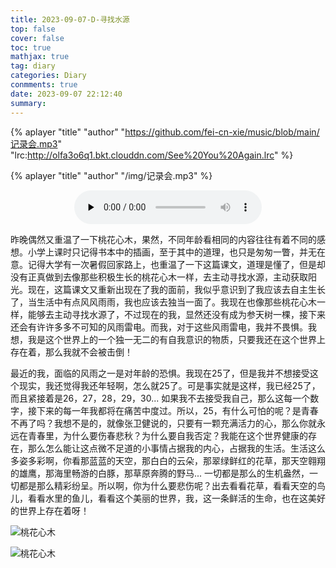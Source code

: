 ```yaml
---
title: 2023-09-07-D-寻找水源
top: false
cover: false
toc: true
mathjax: true
tag: diary
categories: Diary
conmments: true
date: 2023-09-07 22:12:40
summary:
---
```


{% aplayer "title" "author" "https://github.com/fei-cn-xie/music/blob/main/记录会.mp3" "lrc:http://olfa3o6q1.bkt.clouddn.com/See%20You%20Again.lrc" %}

{% aplayer "title" "author" "/img/记录会.mp3" %}

<audio id="audio" controls="" preload="none" style="clear:both;display:block;margin:auto">
      <source id="mp3" src="https://github.com/fei-cn-xie/music/blob/main/%E8%AE%B0%E5%BD%95%E4%BC%9A.mp3">
</audio>

昨晚偶然又重温了一下桃花心木，果然，不同年龄看相同的内容往往有着不同的感想。小学上课时只记得书本中的插画，至于其中的道理，也只是匆匆一瞥，并无在意。记得大学有一次暑假回家路上，也重温了一下这篇课文，道理是懂了，但是却没有正真做到去像那些积极生长的桃花心木一样，去主动寻找水源，主动获取阳光。现在，这篇课文又重新出现在了我的面前，我似乎意识到了我应该去自主生长了，当生活中有点风风雨雨，我也应该去独当一面了。我现在也像那些桃花心木一样，能够去主动寻找水源了，不过现在的我，显然还没有成为参天树一棵，接下来还会有许许多多不可知的风雨雷电。而我，对于这些风雨雷电，我并不畏惧。我想，我是这个世界上的一个独一无二的有自我意识的物质，只要我还在这个世界上存在着，那么我就不会被击倒！

最近的我，面临的风雨之一是对年龄的恐惧。我现在25了，但是我并不想接受这个现实，我还觉得我还年轻啊，怎么就25了。可是事实就是这样，我已经25了，而且紧接着是26，27，28，29，30... 如果我不去接受我自己，那么这每一个数字，接下来的每一年我都将在痛苦中度过。所以，25，有什么可怕的呢？是青春不再了吗？我想不是的，就像张卫健说的，只要有一颗充满活力的心，那么你就永远在青春里，为什么要伤春悲秋？为什么要自我否定？我能在这个世界健康的存在，那么怎么能让这点微不足道的小事情占据我的内心，占据我的生活。生活这么多姿多彩啊，你看那蓝蓝的天空，那白白的云朵，那翠绿鲜红的花草，那天空翱翔的雄鹰，那海里畅游的白豚，那草原奔腾的野马... 一切都是那么的生机盎然，一切都是那么精彩纷呈。所以啊，你为什么要悲伤呢？出去看看花草，看看天空的鸟儿，看看水里的鱼儿，看看这个美丽的世界，我，这一条鲜活的生命，也在这美好的世界上存在着呀！

![桃花心木](https://www.szxuexiao.com/uploadimages/keben/144216_4c5b65b554e60.jpg)



![桃花心木](https://k.sinaimg.cn/n/translate/w1200h1816/20180119/GTIT-fyqtwzu8918579.jpg/w700d1q75cms.jpg?by=cms_fixed_width)
